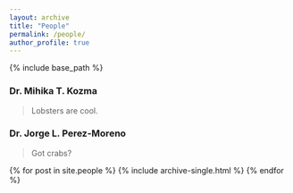 ```yaml
---
layout: archive
title: "People"
permalink: /people/
author_profile: true
---
```


{% include base_path %}

### Dr. Mihika T. Kozma

> Lobsters are cool.

### Dr. Jorge L. Perez-Moreno

> Got crabs?


{% for post in site.people %}
  {% include archive-single.html %}
{% endfor %}

